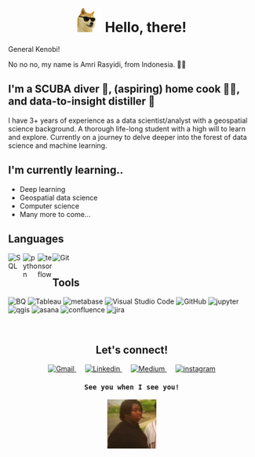 <h1 align="center">
<img hight="50" width="50" src="assets/doge.gif"> Hello, there!
</h1>
General Kenobi!

No no no, my name is Amri Rasyidi, from Indonesia. 🙋‍♂️
<h2>
I'm a SCUBA diver 🤿, (aspiring) home cook 👨‍🍳, and data-to-insight distiller 🔬
</h2>

I have 3+ years of experience as a data scientist/analyst with a geospatial science background. A thorough life-long student with a high will to learn and explore. Currently on a journey to delve deeper into the forest of data science and machine learning.

<h2>
I'm currently learning..
</h2>

<p align="left">
<ul>
  <li>Deep learning</li>
  <li>Geospatial data science</li>
  <li>Computer science</li>
  <li>Many more to come...</li>
</ul>
</p>


<!--
<img align="right" alt="Amri's GitHub Top Languages" src="https://github-readme-stats.vercel.app/api/top-langs/?username=amrirasyidi" />
-->

<h2>
Languages
</h2>
<img hight="30" width="30" align="left" alt="SQL" src="https://cdn.icon-icons.com/icons2/2107/PNG/512/file_type_sql_icon_130152.png" />
<img hight="30" width="30" align="left" alt="python" src="https://cdn.icon-icons.com/icons2/2107/PNG/512/file_type_python_icon_130221.png" />
<img hight="30" width="30" align="left" alt="tensorflow" src="https://cdn.icon-icons.com/icons2/2699/PNG/512/tensorflow_logo_icon_168671.png" />
<img hight="30" width="30" alt="Git" src="https://cdn.icon-icons.com/icons2/2107/PNG/512/file_type_git_icon_130581.png"/>
<br>

<h2>
Tools
</h2>
<p align="left">
<img hight="30" width="70" alt="BQ" src="https://cdn.icon-icons.com/icons2/2699/PNG/512/google_bigquery_logo_icon_168151.png"/>
<img hight="30" width="30" alt="Tableau" src="https://img.icons8.com/color/344/tableau-software.png"/>
<img hight="30" width="30" alt="metabase" src="https://cdn.icon-icons.com/icons2/2699/PNG/512/metabase_logo_icon_170959.png"/>
<img hight="30" width="30" alt="Visual Studio Code" src="https://cdn.icon-icons.com/icons2/2107/PNG/512/file_type_vscode_icon_130084.png"/>
<img hight="30" width="30" alt="GitHub" src="https://cdn.icon-icons.com/icons2/2699/PNG/128/github_logo_icon_169115.png"/>
<!--
</p>
<p align="left">
-->
<img hight="30" width="70" alt="jupyter" src="https://cdn.icon-icons.com/icons2/2699/PNG/512/jupyter_logo_icon_169453.png"/>
<img hight="30" width="70" alt="qgis" src="https://cdn.icon-icons.com/icons2/2699/PNG/512/qgis_logo_icon_168038.png"/>
<img hight="30" width="70" alt="asana" src="https://cdn.icon-icons.com/icons2/2699/PNG/512/asana_logo_icon_167830.png"/>
<img hight="30" width="30" alt="confluence" src="https://cdn.icon-icons.com/icons2/2107/PNG/512/file_type_confluence_icon_130672.png"/>
<img hight="30" width="30" alt="jira" src="https://cdn.icon-icons.com/icons2/2429/PNG/512/jira_logo_icon_147274.png"/>
</p>

<br>

<h2 align="center">
Let's connect!
</h2>
<p align="center">
<a href="mailto:amri.geodesy@gmail.com">
 <img alt="Gmail" width="50" hight="50" src="https://cdn-icons-png.flaticon.com/512/732/732200.png" />
</a>&emsp;
<a href="https://www.linkedin.com/in/amri-rasyidi-29702715b/">
  <img alt="Linkedin" width="50" hight="50" src="https://cdn-icons-png.flaticon.com/512/3536/3536505.png" />
</a>&emsp;
<a href="https://medium.com/@painfully-mediocre">
  <img alt="Medium" width="50" hight="50" src="https://cdn-icons-png.flaticon.com/512/2190/2190431.png" />
</a>&emsp;
<a href="https://www.instagram.com/amrirrr/?hl=en">
  <img alt="instagram" width="50" hight="50" src="https://cdn-icons-png.flaticon.com/512/2111/2111463.png" />
</a>
</p>

<h4 align="center"><samp>
See you when I see you!
<br><br>
<img hight="100" width="100" align="center" src="assets/gone.gif">
</samp></h4>
